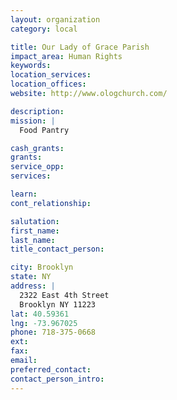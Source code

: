 ```yaml
---
layout: organization
category: local

title: Our Lady of Grace Parish
impact_area: Human Rights
keywords: 
location_services: 
location_offices: 
website: http://www.ologchurch.com/

description: 
mission: |
  Food Pantry

cash_grants: 
grants: 
service_opp: 
services: 

learn: 
cont_relationship: 

salutation: 
first_name: 
last_name: 
title_contact_person: 

city: Brooklyn
state: NY
address: |
  2322 East 4th Street    
  Brooklyn NY 11223
lat: 40.59361
lng: -73.967025
phone: 718-375-0668
ext: 
fax: 
email: 
preferred_contact: 
contact_person_intro: 
---
```


